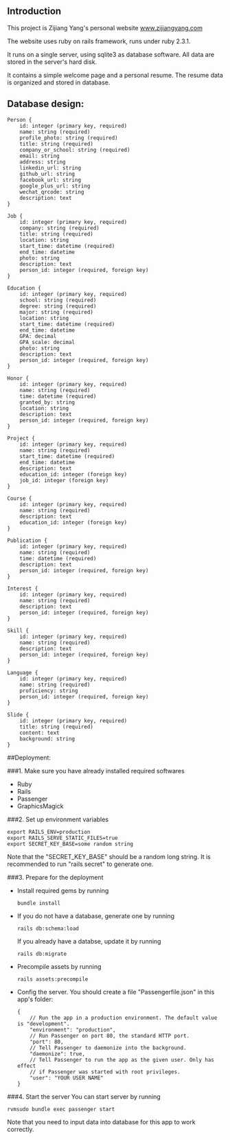 ## Introduction

This project is Zijiang Yang's personal website www.zijiangyang.com

The website uses ruby on rails framework, runs under ruby 2.3.1.

It runs on a single server, using sqlite3 as database software. All data are stored in the server's hard disk.

It contains a simple welcome page and a personal resume. The resume data is organized and stored in database.

## Database design:

```
Person {
    id: integer (primary key, required)
    name: string (required)
    profile_photo: string (required)
    title: string (required)
    company_or_school: string (required)
    email: string 
    address: string
    linkedin_url: string
    github_url: string
    facebook_url: string
    google_plus_url: string
    wechat_qrcode: string    
    description: text
}
```

```
Job {
    id: integer (primary key, required)
    company: string (required)
    title: string (required)
    location: string
    start_time: datetime (required)
    end_time: datetime
    photo: string
    description: text
    person_id: integer (required, foreign key)
}
```

```
Education {
    id: integer (primary key, required)
    school: string (required)
    degree: string (required)
    major: string (required)
    location: string
    start_time: datetime (required)
    end_time: datetime
    GPA: decimal
    GPA_scale: decimal
    photo: string
    description: text
    person_id: integer (required, foreign key)
}
```

```
Honor {
    id: integer (primary key, required)
    name: string (required)
    time: datetime (required)
    granted_by: string
    location: string
    description: text
    person_id: integer (required, foreign key)
}
```

```
Project {
    id: integer (primary key, required)
    name: string (required)
    start_time: datetime (required)
    end_time: datetime
    description: text
    education_id: integer (foreign key)
    job_id: integer (foreign key)
}
```

```
Course {
    id: integer (primary key, required)
    name: string (required)
    description: text
    education_id: integer (foreign key)
}
```

```
Publication {
    id: integer (primary key, required)
    name: string (required)
    time: datetime (required)
    description: text
    person_id: integer (required, foreign key)
}
```

```
Interest {
    id: integer (primary key, required)
    name: string (required)
    description: text
    person_id: integer (required, foreign key)
}
```

```
Skill {
    id: integer (primary key, required)
    name: string (required)
    description: text
    person_id: integer (required, foreign key)
}
```

```
Language {
    id: integer (primary key, required)
    name: string (required)
    proficiency: string
    person_id: integer (required, foreign key)
}
```

```
Slide {
    id: integer (primary key, required)
    title: string (required)
    content: text
    background: string
}
```

##Deployment:

###1. Make sure you have already installed required softwares
  * Ruby
  * Rails
  * Passenger
  * GraphicsMagick

###2. Set up environment variables
  ```
  export RAILS_ENV=production
  export RAILS_SERVE_STATIC_FILES=true
  export SECRET_KEY_BASE=some random string
  ```
  Note that the "SECRET_KEY_BASE" should be a random long string. It is recommended to run "rails secret" to generate one.

###3. Prepare for the deployment
  * Install required gems by running
    ```
    bundle install
    ```
  * If you do not have a database, generate one by running
    ```
    rails db:schema:load
    ```
    If you already have a databse, update it by running
    ```
    rails db:migrate
    ```
  * Precompile assets by running
    ```
    rails assets:precompile
    ```

  * Config the server. You should create a file "Passengerfile.json" in this app's folder:
    ```
    {
        // Run the app in a production environment. The default value is "development".
        "environment": "production",
        // Run Passenger on port 80, the standard HTTP port.
        "port": 80,
        // Tell Passenger to daemonize into the background.
        "daemonize": true,
        // Tell Passenger to run the app as the given user. Only has effect
        // if Passenger was started with root privileges.
        "user": "YOUR USER NAME"
    }
    ```

###4. Start the server
  You can start server by running
  ```
  rvmsudo bundle exec passenger start
  ```
  
  Note that you need to input data into database for this app to work correctly.
